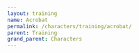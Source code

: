 ```yaml
---
layout: training
name: Acrobat
permalink: /characters/training/acrobat/
parent: Training
grand_parent: Characters
---
```


